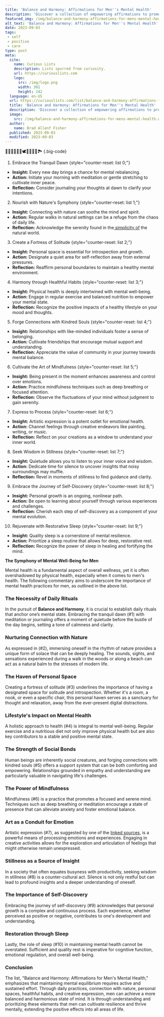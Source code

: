 ```yaml
---
title: 'Balance and Harmony: Affirmations for Men''s Mental Health'
description: 'Discover a collection of empowering affirmations to promote balance and harmony in men''s mental health. Curious about improving your well-being? Find out more here.'
featured_img: /img/balance-and-harmony-affirmations-for-mens-mental-health.webp
alt_text: 'Balance and Harmony: Affirmations for Men''s Mental Health'
date: 2023-09-03
tags:
 - self
 - positive
 - care
type: post
meta:
  site:
    name: Curious Lists
    description: Lists spurred from curiosity.
    url: https://curiouslists.com
    logo:
      src: /img/logo.png
      width: 301
      height: 242
  language: en-US
  url: https://curiouslists.com/list/balance-and-harmony-affirmations-for-mens-mental-health
  title: 'Balance and Harmony: Affirmations for Men''s Mental Health'
  description: 'Discover a collection of empowering affirmations to promote balance and harmony in men''s mental health. Curious about improving your well-being? Find out more here.'
  image:
    src: /img/balance-and-harmony-affirmations-for-mens-mental-health.webp
  author:
    name: Brad Allenf Fisher
  published: 2023-09-03
  modified: 2023-09-03
---
```



🧘‍♂️💆‍♂️🌱🙏🕊️🌟💪🌞🍃🏞️ {.big-code}

1. Embrace the Tranquil Dawn {style="counter-reset: list 0;"}
  - **Insight:** Every new day brings a chance for mental rebalancing.
  - **Action:** Initiate your morning with meditation or gentle stretching to cultivate inner peace.
  - **Reflection:** Consider journaling your thoughts at dawn to clarify your intentions.

2. Nourish with Nature's Symphony {style="counter-reset: list 1;"}
  - **Insight:** Connecting with nature can soothe the mind and spirit.
  - **Action:** Regular walks in natural settings can be a refuge from the chaos of daily life.
  - **Reflection:** Acknowledge the serenity found in the[  simplicity   of](https://curiouslists.com/list/navigating-life-affirmations-for-mens-personal-growth) the natural world.

3. Create a Fortress of Solitude {style="counter-reset: list 2;"}
  - **Insight:** Personal space is essential for introspection and growth.
  - **Action:** Designate a quiet area for self-reflection away from external pressures.
  - **Reflection:** Reaffirm personal boundaries to maintain a healthy mental environment.

4. Harmony through Healthful Habits {style="counter-reset: list 3;"}
  - **Insight:** Physical health is deeply intertwined with mental well-being.
  - **Action:** Engage in regular exercise and balanced nutrition to empower your mental state.
  - **Reflection:** Recognize the positive impacts of a healthy lifestyle on your mood and thoughts.

5. Forge Connections with Kindred Souls {style="counter-reset: list 4;"}
  - **Insight:** Relationships with like-minded individuals foster a sense of belonging.
  - **Action:** Cultivate friendships that encourage mutual support and understanding.
  - **Reflection:** Appreciate the value of community in your journey towards mental balance.

6. Cultivate the Art of Mindfulness {style="counter-reset: list 5;"}
  - **Insight:** Being present in the moment enhances awareness and control over emotions.
  - **Action:** Practice mindfulness techniques such as deep breathing or focused attention.
  - **Reflection:** Observe the fluctuations of your mind without judgment to gain serenity.

7. Express to Process {style="counter-reset: list 6;"}
  - **Insight:** Artistic expression is a potent outlet for emotional health.
  - **Action:** Channel feelings through creative endeavors like painting, writing, or music.
  - **Reflection:** Reflect on your creations as a window to understand your inner world.

8. Seek Wisdom in Stillness {style="counter-reset: list 7;"}
  - **Insight:** Quietude allows you to listen to your inner voice and wisdom.
  - **Action:** Dedicate time for silence to uncover insights that noisy surroundings may muffle.
  - **Reflection:** Revel in moments of stillness to find guidance and clarity.

9. Embrace the Journey of Self-Discovery {style="counter-reset: list 8;"}
  - **Insight:** Personal growth is an ongoing, nonlinear path.
  - **Action:** Be open to learning about yourself through various experiences and challenges.
  - **Reflection:** Cherish each step of self-discovery as a component of your mental evolution.

10. Rejuvenate with Restorative Sleep {style="counter-reset: list 9;"}
  - **Insight:** Quality sleep is a cornerstone of mental resilience.
  - **Action:** Prioritize a sleep routine that allows for deep, restorative rest.
  - **Reflection:** Recognize the power of sleep in healing and fortifying the mind.

**The Symphony of Mental Well-Being for Men**

Mental health is a fundamental aspect of overall wellness, yet it is often overshadowed by physical health, especially when it comes to men's health. The following commentary aims to underscore the importance of mental health practices for men, as outlined in the above list.

### The Necessity of Daily Rituals

In the pursuit of **Balance and Harmony**, it is crucial to establish daily rituals that anchor one’s mental state. Embracing the tranquil dawn (#1) with meditation or journaling offers a moment of quietude before the bustle of the day begins, setting a tone of calmness and clarity.

### Nurturing Connection with Nature

As expressed in (#2), immersing oneself in the rhythm of nature provides a unique form of solace that can be deeply healing. The sounds, sights, and sensations experienced during a walk in the woods or along a beach can act as a natural balm to the stresses of modern life.

### The Haven of Personal Space

Creating a fortress of solitude (#3) underlines the importance of having a designated space for solitude and introspection. Whether it's a room, a nook, or even a specific chair, this personal haven serves as a sanctuary for thought and relaxation, away from the ever-present digital distractions.

### Lifestyle's Impact on Mental Health

A holistic approach to health (#4) is integral to mental well-being. Regular exercise and a nutritious diet not only improve physical health but are also key contributors to a stable and positive mental state.

### The Strength of Social Bonds

Human beings are inherently social creatures, and forging connections with kindred souls (#5) offers a support system that can be both comforting and empowering. Relationships grounded in empathy and understanding are particularly valuable in navigating life's challenges.

### The Power of Mindfulness

Mindfulness (#6) is a practice that promotes a focused and serene mind. Techniques such as deep breathing or meditation encourage a state of presence that can alleviate anxiety and foster emotional balance.

### Art as a Conduit for Emotion

Artistic expression (#7), as suggested by one of the [linked sources](https://www.artandhealing.org/creative-expression-approach/), is a powerful means of processing emotions and experiences. Engaging in creative activities allows for the exploration and articulation of feelings that might otherwise remain unexpressed.

### Stillness as a Source of Insight

In a society that often equates busyness with productivity, seeking wisdom in stillness (#8) is a counter-cultural act. Silence is not only restful but can lead to profound insights and a deeper understanding of oneself.

### The Importance of Self-Discovery

Embracing the journey of self-discovery (#9) acknowledges that personal growth is a complex and continuous process. Each experience, whether perceived as positive or negative, contributes to one's development and understanding.

### Restoration through Sleep

Lastly, the role of sleep (#10) in maintaining mental health cannot be overstated. Sufficient and quality rest is imperative for cognitive function, emotional regulation, and overall well-being.

### Conclusion

The list, "Balance and Harmony: Affirmations for Men's Mental Health," emphasizes that maintaining mental equilibrium requires active and sustained effort. Through daily practices, connection with nature, personal spaces, healthful habits, and creative expression, men can achieve a more balanced and harmonious state of mind. It is through understanding and prioritizing these elements that men can cultivate resilience and thrive mentally, extending the positive effects into all areas of life.